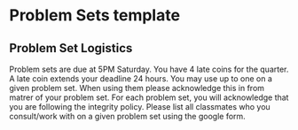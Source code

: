 # Problem Sets template

## Problem Set Logistics
Problem sets are due at 5PM Saturday. You have 4 late coins for the quarter. A late coin extends your deadline 24 hours. You may use up to one on a given problem set. When using them please acknowledge this in from matrer of your problem set. For each problem set, you will acknowledge that you are following the integrity policy. Please list all classmates who you consult/work with on a given problem set using the google form.

